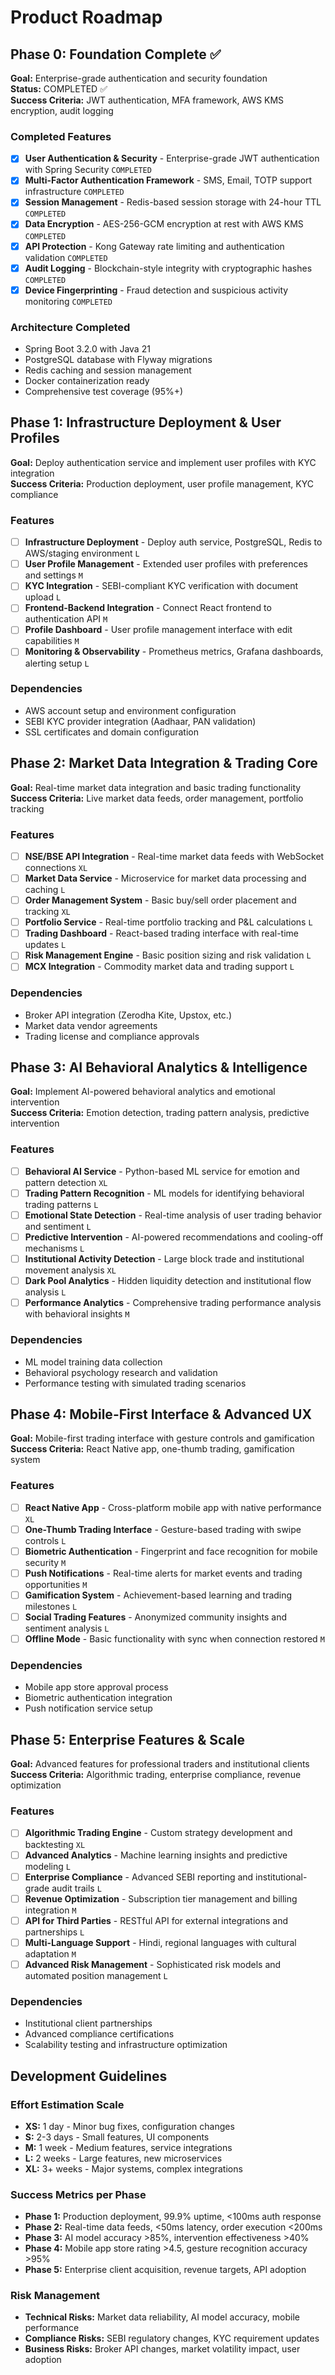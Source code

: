 # Product Roadmap

## Phase 0: Foundation Complete ✅

**Goal:** Enterprise-grade authentication and security foundation  
**Status:** COMPLETED ✅  
**Success Criteria:** JWT authentication, MFA framework, AWS KMS encryption, audit logging

### Completed Features

- [x] **User Authentication & Security** - Enterprise-grade JWT authentication with Spring Security `COMPLETED`
- [x] **Multi-Factor Authentication Framework** - SMS, Email, TOTP support infrastructure `COMPLETED`  
- [x] **Session Management** - Redis-based session storage with 24-hour TTL `COMPLETED`
- [x] **Data Encryption** - AES-256-GCM encryption at rest with AWS KMS `COMPLETED`
- [x] **API Protection** - Kong Gateway rate limiting and authentication validation `COMPLETED`
- [x] **Audit Logging** - Blockchain-style integrity with cryptographic hashes `COMPLETED`
- [x] **Device Fingerprinting** - Fraud detection and suspicious activity monitoring `COMPLETED`

### Architecture Completed
- Spring Boot 3.2.0 with Java 21
- PostgreSQL database with Flyway migrations  
- Redis caching and session management
- Docker containerization ready
- Comprehensive test coverage (95%+)

## Phase 1: Infrastructure Deployment & User Profiles

**Goal:** Deploy authentication service and implement user profiles with KYC integration  
**Success Criteria:** Production deployment, user profile management, KYC compliance

### Features

- [ ] **Infrastructure Deployment** - Deploy auth service, PostgreSQL, Redis to AWS/staging environment `L`
- [ ] **User Profile Management** - Extended user profiles with preferences and settings `M`
- [ ] **KYC Integration** - SEBI-compliant KYC verification with document upload `L`
- [ ] **Frontend-Backend Integration** - Connect React frontend to authentication API `M`
- [ ] **Profile Dashboard** - User profile management interface with edit capabilities `M`
- [ ] **Monitoring & Observability** - Prometheus metrics, Grafana dashboards, alerting setup `L`

### Dependencies

- AWS account setup and environment configuration
- SEBI KYC provider integration (Aadhaar, PAN validation)
- SSL certificates and domain configuration

## Phase 2: Market Data Integration & Trading Core

**Goal:** Real-time market data integration and basic trading functionality  
**Success Criteria:** Live market data feeds, order management, portfolio tracking

### Features

- [ ] **NSE/BSE API Integration** - Real-time market data feeds with WebSocket connections `XL`
- [ ] **Market Data Service** - Microservice for market data processing and caching `L` 
- [ ] **Order Management System** - Basic buy/sell order placement and tracking `XL`
- [ ] **Portfolio Service** - Real-time portfolio tracking and P&L calculations `L`
- [ ] **Trading Dashboard** - React-based trading interface with real-time updates `L`
- [ ] **Risk Management Engine** - Basic position sizing and risk validation `L`
- [ ] **MCX Integration** - Commodity market data and trading support `L`

### Dependencies

- Broker API integration (Zerodha Kite, Upstox, etc.)
- Market data vendor agreements
- Trading license and compliance approvals

## Phase 3: AI Behavioral Analytics & Intelligence

**Goal:** Implement AI-powered behavioral analytics and emotional intervention  
**Success Criteria:** Emotion detection, trading pattern analysis, predictive intervention

### Features

- [ ] **Behavioral AI Service** - Python-based ML service for emotion and pattern detection `XL`
- [ ] **Trading Pattern Recognition** - ML models for identifying behavioral trading patterns `L`
- [ ] **Emotional State Detection** - Real-time analysis of user trading behavior and sentiment `L`
- [ ] **Predictive Intervention** - AI-powered recommendations and cooling-off mechanisms `L`
- [ ] **Institutional Activity Detection** - Large block trade and institutional movement analysis `XL`
- [ ] **Dark Pool Analytics** - Hidden liquidity detection and institutional flow analysis `L`
- [ ] **Performance Analytics** - Comprehensive trading performance analysis with behavioral insights `M`

### Dependencies

- ML model training data collection
- Behavioral psychology research and validation
- Performance testing with simulated trading scenarios

## Phase 4: Mobile-First Interface & Advanced UX

**Goal:** Mobile-first trading interface with gesture controls and gamification  
**Success Criteria:** React Native app, one-thumb trading, gamification system

### Features

- [ ] **React Native App** - Cross-platform mobile app with native performance `XL`
- [ ] **One-Thumb Trading Interface** - Gesture-based trading with swipe controls `L`
- [ ] **Biometric Authentication** - Fingerprint and face recognition for mobile security `M`
- [ ] **Push Notifications** - Real-time alerts for market events and trading opportunities `M`
- [ ] **Gamification System** - Achievement-based learning and trading milestones `L`
- [ ] **Social Trading Features** - Anonymized community insights and sentiment analysis `L`
- [ ] **Offline Mode** - Basic functionality with sync when connection restored `M`

### Dependencies

- Mobile app store approval process
- Biometric authentication integration
- Push notification service setup

## Phase 5: Enterprise Features & Scale

**Goal:** Advanced features for professional traders and institutional clients  
**Success Criteria:** Algorithmic trading, enterprise compliance, revenue optimization

### Features

- [ ] **Algorithmic Trading Engine** - Custom strategy development and backtesting `XL`
- [ ] **Advanced Analytics** - Machine learning insights and predictive modeling `L`
- [ ] **Enterprise Compliance** - Advanced SEBI reporting and institutional-grade audit trails `L`
- [ ] **Revenue Optimization** - Subscription tier management and billing integration `M`
- [ ] **API for Third Parties** - RESTful API for external integrations and partnerships `L`
- [ ] **Multi-Language Support** - Hindi, regional languages with cultural adaptation `M`
- [ ] **Advanced Risk Management** - Sophisticated risk models and automated position management `L`

### Dependencies

- Institutional client partnerships
- Advanced compliance certifications
- Scalability testing and infrastructure optimization

## Development Guidelines

### Effort Estimation Scale
- **XS:** 1 day - Minor bug fixes, configuration changes
- **S:** 2-3 days - Small features, UI components  
- **M:** 1 week - Medium features, service integrations
- **L:** 2 weeks - Large features, new microservices
- **XL:** 3+ weeks - Major systems, complex integrations

### Success Metrics per Phase
- **Phase 1:** Production deployment, 99.9% uptime, <100ms auth response
- **Phase 2:** Real-time data feeds, <50ms latency, order execution <200ms
- **Phase 3:** AI model accuracy >85%, intervention effectiveness >40%
- **Phase 4:** Mobile app store rating >4.5, gesture recognition accuracy >95%
- **Phase 5:** Enterprise client acquisition, revenue targets, API adoption

### Risk Management
- **Technical Risks:** Market data reliability, AI model accuracy, mobile performance
- **Compliance Risks:** SEBI regulatory changes, KYC requirement updates
- **Business Risks:** Broker API changes, market volatility impact, user adoption